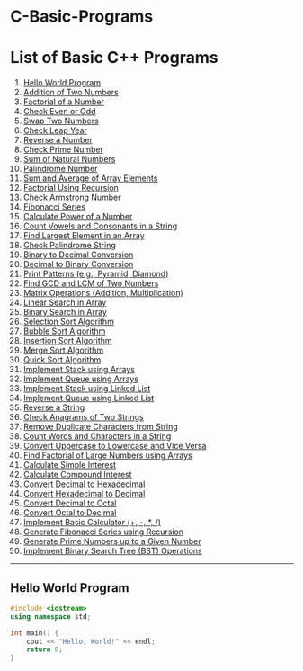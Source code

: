 # C-Basic-Programs

# List of Basic C++ Programs

1. [Hello World Program](#hello-world-program)
2. [Addition of Two Numbers](#addition-of-two-numbers)
3. [Factorial of a Number](#factorial-of-a-number)
4. [Check Even or Odd](#check-even-or-odd)
5. [Swap Two Numbers](#swap-two-numbers)
6. [Check Leap Year](#check-leap-year)
7. [Reverse a Number](#reverse-a-number)
8. [Check Prime Number](#check-prime-number)
9. [Sum of Natural Numbers](#sum-of-natural-numbers)
10. [Palindrome Number](#palindrome-number)
11. [Sum and Average of Array Elements](#sum-and-average-of-array-elements)
12. [Factorial Using Recursion](#factorial-using-recursion)
13. [Check Armstrong Number](#check-armstrong-number)
14. [Fibonacci Series](#fibonacci-series)
15. [Calculate Power of a Number](#calculate-power-of-a-number)
16. [Count Vowels and Consonants in a String](#count-vowels-and-consonants-in-a-string)
17. [Find Largest Element in an Array](#find-largest-element-in-an-array)
18. [Check Palindrome String](#check-palindrome-string)
19. [Binary to Decimal Conversion](#binary-to-decimal-conversion)
20. [Decimal to Binary Conversion](#decimal-to-binary-conversion)
21. [Print Patterns (e.g., Pyramid, Diamond)](#print-patterns-eg-pyramid-diamond)
22. [Find GCD and LCM of Two Numbers](#find-gcd-and-lcm-of-two-numbers)
23. [Matrix Operations (Addition, Multiplication)](#matrix-operations-addition-multiplication)
24. [Linear Search in Array](#linear-search-in-array)
25. [Binary Search in Array](#binary-search-in-array)
26. [Selection Sort Algorithm](#selection-sort-algorithm)
27. [Bubble Sort Algorithm](#bubble-sort-algorithm)
28. [Insertion Sort Algorithm](#insertion-sort-algorithm)
29. [Merge Sort Algorithm](#merge-sort-algorithm)
30. [Quick Sort Algorithm](#quick-sort-algorithm)
31. [Implement Stack using Arrays](#implement-stack-using-arrays)
32. [Implement Queue using Arrays](#implement-queue-using-arrays)
33. [Implement Stack using Linked List](#implement-stack-using-linked-list)
34. [Implement Queue using Linked List](#implement-queue-using-linked-list)
35. [Reverse a String](#reverse-a-string)
36. [Check Anagrams of Two Strings](#check-anagrams-of-two-strings)
37. [Remove Duplicate Characters from String](#remove-duplicate-characters-from-string)
38. [Count Words and Characters in a String](#count-words-and-characters-in-a-string)
39. [Convert Uppercase to Lowercase and Vice Versa](#convert-uppercase-to-lowercase-and-vice-versa)
40. [Find Factorial of Large Numbers using Arrays](#find-factorial-of-large-numbers-using-arrays)
41. [Calculate Simple Interest](#calculate-simple-interest)
42. [Calculate Compound Interest](#calculate-compound-interest)
43. [Convert Decimal to Hexadecimal](#convert-decimal-to-hexadecimal)
44. [Convert Hexadecimal to Decimal](#convert-hexadecimal-to-decimal)
45. [Convert Decimal to Octal](#convert-decimal-to-octal)
46. [Convert Octal to Decimal](#convert-octal-to-decimal)
47. [Implement Basic Calculator (+, -, *, /)](#implement-basic-calculator)
48. [Generate Fibonacci Series using Recursion](#generate-fibonacci-series-using-recursion)
49. [Generate Prime Numbers up to a Given Number](#generate-prime-numbers-up-to-a-given-number)
50. [Implement Binary Search Tree (BST) Operations](#implement-binary-search-tree-bst-operations)

---

## Hello World Program

```cpp
#include <iostream>
using namespace std;

int main() {
    cout << "Hello, World!" << endl;
    return 0;
}

